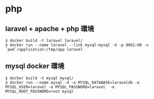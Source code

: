 # php

## laravel + apache + php 環境
```
$ docker build -t laravel laravel/
$ docker run --name laravel --link mysql:mysql -d -p 8081:80 -v `pwd`/application:/tmp/app laravel
```

## mysql docker 環境
```
$ docker build -t mysql mysql/
$ docker run --name mysql -d -e MYSQL_DATABASE=laraveldb -e MYSQL_USER=laravel -e MYSQL_PASSWORD=laravel  -e MYSQL_ROOT_PASSWORD=root mysql
```

